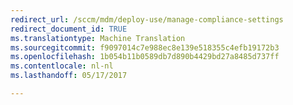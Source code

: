 ```yaml
---
redirect_url: /sccm/mdm/deploy-use/manage-compliance-settings
redirect_document_id: TRUE
ms.translationtype: Machine Translation
ms.sourcegitcommit: f9097014c7e988ec8e139e518355c4efb19172b3
ms.openlocfilehash: 1b054b11b0589db7d890b4429bd27a8485d737ff
ms.contentlocale: nl-nl
ms.lasthandoff: 05/17/2017

---
```


